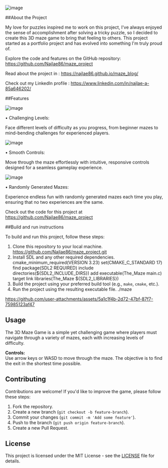 ![image](https://github.com/user-attachments/assets/19409df3-28d7-4912-be27-174c50525aab)

##About the Project

My love for puzzles inspired me to work on this project, I've always enjoyed the sense of accomplishment after solving a tricky puzzle, so I decided to create this 3D maze game to bring that feeling to others.
This project started as a portfolio project and has evolved into something I'm truly proud of.

Explore the code and features on the GitHub repository: https://github.com/Najlae86/maze_project

Read about the project in : https://najlae86.github.io/maze_blog/

Check out my LinkedIn profile : https://www.linkedin.com/in/najlae-a-85a646202/

##Features

![image](https://github.com/user-attachments/assets/9ac428f0-5b84-415e-86f2-3e8012c54cb9)

•	Challenging Levels:

Face different levels of difficulty as you progress, from beginner mazes to mind-bending challenges for experienced players.

![image](https://github.com/user-attachments/assets/25356276-0823-42c3-bb48-bf51f9987d2d)

•	Smooth Controls:

Move through the maze effortlessly with intuitive, responsive controls designed for a seamless gameplay experience.

![image](https://github.com/user-attachments/assets/64d62048-f78a-4bc7-9204-59e0cccfd245)

•	Randomly Generated Mazes:

Experience endless fun with randomly generated mazes each time you play, ensuring that no two experiences are the same.

Check out the code for this project at https://github.com/Najlae86/maze_project

##Build and run instructions

To build and run this project, follow these steps:
1. Clone this repository to your local machine.
	https://github.com/Najlae86/maze_project.git
2. Install SDL and any other required dependencies.
	cmake_minimum_required(VERSION 3.23)
	set(CMAKE_C_STANDARD 17)
	find package(SDL2 REQUIRED)
	include directories(${SDL2_INCLUDE_DIRS})
	add executable(The_Maze main.c)
	target link libraries(The_Maze ${SDL2_LIBRARIES})
3. Build the project using your preferred build tool (e.g., `make`, `cmake`, etc.).
4. Run the project using the resulting executable file.
	./maze

https://github.com/user-attachments/assets/5a1c1f4b-2d72-47bf-87f7-75985123af47

## Usage

The 3D Maze Game is a simple yet challenging game where players must navigate through a variety of mazes, each with increasing levels of difficulty. 

**Controls:**  
Use arrow keys or WASD to move through the maze. The objective is to find the exit in the shortest time possible.

## Contributing

Contributions are welcome! If you'd like to improve the game, please follow these steps:

1. Fork the repository.
2. Create a new branch (`git checkout -b feature-branch`).
3. Commit your changes (`git commit -m 'Add some feature'`).
4. Push to the branch (`git push origin feature-branch`).
5. Create a new Pull Request.

## License

This project is licensed under the MIT License - see the [LICENSE](./LICENSE) file for details.

